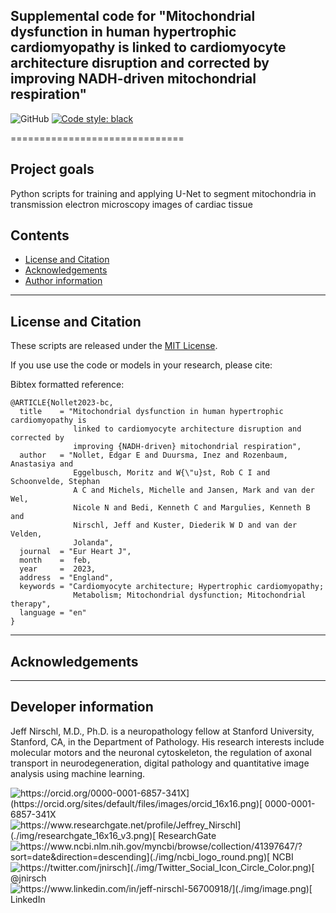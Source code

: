 ## Supplemental code for "Mitochondrial dysfunction in human hypertrophic cardiomyopathy is linked to cardiomyocyte architecture disruption and corrected by improving NADH-driven mitochondrial respiration"
![GitHub](https://img.shields.io/github/license/jnirschl/mito_hcm)
[![Code style: black](https://img.shields.io/badge/code%20style-black-000000.svg)](https://github.com/psf/black)
<!---
Add Zenodo DOI after first release
[![DOI](https://zenodo.org/badge/123456789.svg)](https://zenodo.org/badge/latestdoi/123456789)
--->

==============================

## Project goals
Python scripts for training and applying U-Net to segment mitochondria in transmission electron microscopy images of cardiac tissue

## Contents
* [License and Citation](#license-and-citation)
* [Acknowledgements](#acknowledgements)
* [Author information](#author-information)

------------------
## License and Citation
These scripts are released under the [MIT License](https://opensource.org/licenses/MIT).

If you use use the code or models in your research, please cite:

Bibtex formatted reference:
```text
@ARTICLE{Nollet2023-bc,
  title    = "Mitochondrial dysfunction in human hypertrophic cardiomyopathy is
              linked to cardiomyocyte architecture disruption and corrected by
              improving {NADH-driven} mitochondrial respiration",
  author   = "Nollet, Edgar E and Duursma, Inez and Rozenbaum, Anastasiya and
              Eggelbusch, Moritz and W{\"u}st, Rob C I and Schoonvelde, Stephan
              A C and Michels, Michelle and Jansen, Mark and van der Wel,
              Nicole N and Bedi, Kenneth C and Margulies, Kenneth B and
              Nirschl, Jeff and Kuster, Diederik W D and van der Velden,
              Jolanda",
  journal  = "Eur Heart J",
  month    =  feb,
  year     =  2023,
  address  = "England",
  keywords = "Cardiomyocyte architecture; Hypertrophic cardiomyopathy;
              Metabolism; Mitochondrial dysfunction; Mitochondrial therapy",
  language = "en"
}
```

------------------
## Acknowledgements


------------------
## Developer information
Jeff Nirschl, M.D., Ph.D. is a neuropathology fellow at Stanford University, Stanford, CA, in the Department of Pathology. His research interests include molecular motors and the neuronal cytoskeleton, the regulation of axonal transport in neurodegeneration, digital pathology and quantitative image analysis using machine learning.

![https://orcid.org/0000-0001-6857-341X](https://orcid.org/sites/default/files/images/orcid_16x16.png)[ 0000-0001-6857-341X](https://orcid.org/0000-0001-6857-341X)  
![https://www.researchgate.net/profile/Jeffrey_Nirschl](./img/researchgate_16x16_v3.png)[ ResearchGate](https://www.researchgate.net/profile/Jeffrey_Nirschl)  
![https://www.ncbi.nlm.nih.gov/myncbi/browse/collection/41397647/?sort=date&direction=descending](./img/ncbi_logo_round.png)[ NCBI](https://www.ncbi.nlm.nih.gov/myncbi/browse/collection/41397647/?sort=date&direction=descending)   
![https://twitter.com/jnirsch](./img/Twitter_Social_Icon_Circle_Color.png)[ @jnirsch](https://twitter.com/jnirsch)   
![https://www.linkedin.com/in/jeff-nirschl-56700918/](./img/image.png)[ LinkedIn](https://www.linkedin.com/in/jeff-nirschl-56700918/)   
